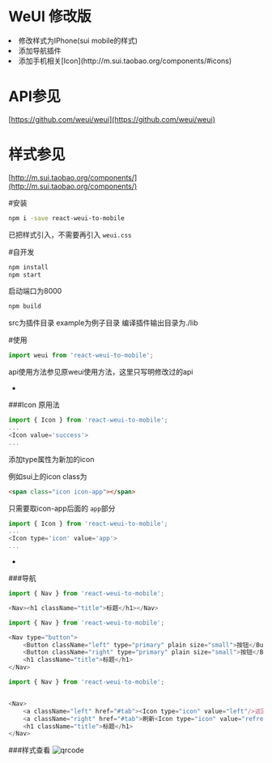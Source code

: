 # WeUI 修改版
<li>修改样式为IPhone(sui mobile的样式)
<li>添加导航插件
<li>添加手机相关[Icon](http://m.sui.taobao.org/components/#icons)


# API参见

[https://github.com/weui/weui](https://github.com/weui/weui)

# 样式参见
[http://m.sui.taobao.org/components/](http://m.sui.taobao.org/components/)

#安装
```sh
npm i -save react-weui-to-mobile
```
已把样式引入，不需要再引入 ```weui.css```

#自开发

```sh
npm install
npm start
```
启动端口为8000

```sh
npm build
```
src为插件目录
example为例子目录
编译插件输出目录为./lib

#使用
```js
import weui from 'react-weui-to-mobile';
```

api使用方法参见原weui使用方法，这里只写明修改过的api

-
###Icon
原用法

```js
import { Icon } from 'react-weui-to-mobile';
...
<Icon value='success'>
...
```
添加type属性为新加的icon

例如sui上的icon class为

```html
<span class="icon icon-app"></span>
```

只需要取icon-app后面的 ```app```部分

```js
import { Icon } from 'react-weui-to-mobile';
...
<Icon type='icon' value='app'>
...
```

-
###导航

```js
import { Nav } from 'react-weui-to-mobile';

<Nav><h1 className="title">标题</h1></Nav>
```

```js
import { Nav } from 'react-weui-to-mobile';

<Nav type="button">
    <Button className="left" type="primary" plain size="small">按钮</Button>
    <Button className="right" type="primary" plain size="small">按钮</Button>
    <h1 className="title">标题</h1>
</Nav>
```

```js
import { Nav } from 'react-weui-to-mobile';


<Nav>
    <a className="left" href="#tab"><Icon type="icon" value="left"/>返回</a>
    <a className="right" href="#tab">刷新<Icon type="icon" value="refresh"/></a>
    <h1 className="title">标题</h1>
</Nav>
```
###样式查看
![qrcode](https://raw.githubusercontent.com/xfcf1/react-weui-to-mobile/master/docs/qrcode.png)
